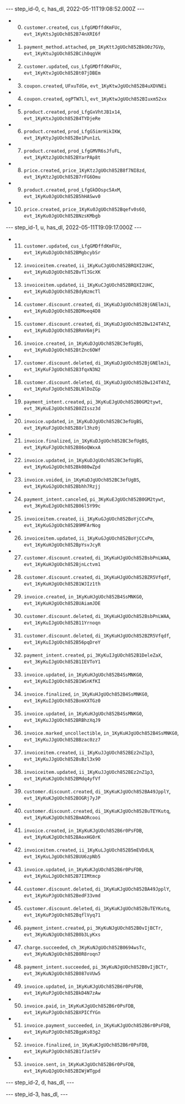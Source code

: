 --- step_id-0, c, has_dl, 2022-05-11T19:08:52.000Z ---
- 0. `customer.created`, `cus_LfgGMDffdKmFUc`, `evt_1KyKtsJgUOch852B74nXRI6f`
- 1. `payment_method.attached`, `pm_1KyKttJgUOch852BkO0z7GVp`, `evt_1KyKtuJgUOch852BCih0qgVH`
- 2. `customer.updated`, `cus_LfgGMDffdKmFUc`, `evt_1KyKtvJgUOch852Bt07jDBEm`
- 3. `coupon.created`, `UFxuTdGe`, `evt_1KyKtwJgUOch852B4uXDVNEi`
- 4. `coupon.created`, `ogPTW7Ll`, `evt_1KyKtwJgUOch852BIuxm52xx`
- 5. `product.created`, `prod_LfgGxVhtJB1x14`, `evt_1KyKtxJgUOch852B4TYDjeRe`
- 6. `product.created`, `prod_LfgG5imrHikIKW`, `evt_1KyKtyJgUOch852Be1Pun1zL`
- 7. `product.created`, `prod_LfgGMVR6sJfuFL`, `evt_1KyKtzJgUOch852BYarPAp8t`
- 8. `price.created`, `price_1KyKtzJgUOch852B8f7NI8zd`, `evt_1KyKtzJgUOch852B7rFG6Omu`
- 9. `product.created`, `prod_LfgGkDOspc5AxM`, `evt_1KyKu0JgUOch852B5hHASwv0`
- 10. `price.created`, `price_1KyKu0JgUOch852Bqefv0s6O`, `evt_1KyKu0JgUOch852BNzsKMbgb`


--- step_id-1, u, has_dl, 2022-05-11T19:09:17.000Z ---
- 11. `customer.updated`, `cus_LfgGMDffdKmFUc`, `evt_1KyKuDJgUOch852BMgbcybSr`
- 12. `invoiceitem.created`, `ii_1KyKuCJgUOch852BRQXI2UHC`, `evt_1KyKuDJgUOch852BvTl3GcXK`
- 13. `invoiceitem.updated`, `ii_1KyKuCJgUOch852BRQXI2UHC`, `evt_1KyKuDJgUOch852BdyNzmcTl`
- 14. `customer.discount.created`, `di_1KyKuDJgUOch852BjGNElmJi`, `evt_1KyKuDJgUOch852BDMoeq4D8`
- 15. `customer.discount.created`, `di_1KyKuDJgUOch852Bw124T4hZ`, `evt_1KyKuDJgUOch852BRmV6mjPi`
- 16. `invoice.created`, `in_1KyKuDJgUOch852BC3efUgBS`, `evt_1KyKuDJgUOch852BtZnc6OWf`
- 17. `customer.discount.deleted`, `di_1KyKuDJgUOch852BjGNElmJi`, `evt_1KyKuFJgUOch852B3fqxN3N2`
- 18. `customer.discount.deleted`, `di_1KyKuDJgUOch852Bw124T4hZ`, `evt_1KyKuFJgUOch852BLNlDoZGp`
- 19. `payment_intent.created`, `pi_3KyKuEJgUOch852B0GM2tywt`, `evt_3KyKuEJgUOch852B0ZIssz3d`
- 20. `invoice.updated`, `in_1KyKuDJgUOch852BC3efUgBS`, `evt_1KyKuFJgUOch852B8rl3hz0j`
- 21. `invoice.finalized`, `in_1KyKuDJgUOch852BC3efUgBS`, `evt_1KyKuFJgUOch852B86oQWxxA`
- 22. `invoice.updated`, `in_1KyKuDJgUOch852BC3efUgBS`, `evt_1KyKuGJgUOch852Bk080wZpd`
- 23. `invoice.voided`, `in_1KyKuDJgUOch852BC3efUgBS`, `evt_1KyKuGJgUOch852Bbhh7Rzjj`
- 24. `payment_intent.canceled`, `pi_3KyKuEJgUOch852B0GM2tywt`, `evt_3KyKuEJgUOch852B06l5Y99c`
- 25. `invoiceitem.created`, `ii_1KyKuGJgUOch852BoYjCCxPm`, `evt_1KyKuGJgUOch852B9MFArNog`
- 26. `invoiceitem.updated`, `ii_1KyKuGJgUOch852BoYjCCxPm`, `evt_1KyKuHJgUOch852BpYsvJcyR`
- 27. `customer.discount.created`, `di_1KyKuHJgUOch852BsbPnLWAA`, `evt_1KyKuHJgUOch852BjnLctvm1`
- 28. `customer.discount.created`, `di_1KyKuHJgUOch852BZR5Vfqdf`, `evt_1KyKuHJgUOch852B1WJIz1th`
- 29. `invoice.created`, `in_1KyKuHJgUOch852B4SsMNKG0`, `evt_1KyKuHJgUOch852BUAiamJDE`
- 30. `customer.discount.deleted`, `di_1KyKuHJgUOch852BsbPnLWAA`, `evt_1KyKuIJgUOch852B11Yrnoqn`
- 31. `customer.discount.deleted`, `di_1KyKuHJgUOch852BZR5Vfqdf`, `evt_1KyKuIJgUOch852B56pqDreY`
- 32. `payment_intent.created`, `pi_3KyKuIJgUOch852B1DeleZaX`, `evt_3KyKuIJgUOch852B1IEVToY1`
- 33. `invoice.updated`, `in_1KyKuHJgUOch852B4SsMNKG0`, `evt_1KyKuIJgUOch852B1WSnKfKI`
- 34. `invoice.finalized`, `in_1KyKuHJgUOch852B4SsMNKG0`, `evt_1KyKuIJgUOch852BomXXTGz0`
- 35. `invoice.updated`, `in_1KyKuHJgUOch852B4SsMNKG0`, `evt_1KyKuJJgUOch852BRBhzXqJ9`
- 36. `invoice.marked_uncollectible`, `in_1KyKuHJgUOch852B4SsMNKG0`, `evt_1KyKuJJgUOch852BBzac0zz7`
- 37. `invoiceitem.created`, `ii_1KyKuJJgUOch852BEz2nZ1p3`, `evt_1KyKuJJgUOch852BsBzl3x9O`
- 38. `invoiceitem.updated`, `ii_1KyKuJJgUOch852BEz2nZ1p3`, `evt_1KyKuKJgUOch852BMdq4yfVf`
- 39. `customer.discount.created`, `di_1KyKuKJgUOch852BA49JpplY`, `evt_1KyKuKJgUOch852BOGRj7yJP`
- 40. `customer.discount.created`, `di_1KyKuKJgUOch852BuTEYKutq`, `evt_1KyKuKJgUOch852BmAORcooi`
- 41. `invoice.created`, `in_1KyKuKJgUOch852B6r0PsFDB`, `evt_1KyKuKJgUOch852BAoxHG0rK`
- 42. `invoiceitem.created`, `ii_1KyKuLJgUOch852B5mEVDdLN`, `evt_1KyKuLJgUOch852BUU6zpNb5`
- 43. `invoice.updated`, `in_1KyKuKJgUOch852B6r0PsFDB`, `evt_1KyKuLJgUOch852B7IIMtmcp`
- 44. `customer.discount.deleted`, `di_1KyKuKJgUOch852BA49JpplY`, `evt_1KyKuPJgUOch852BedF33vmd`
- 45. `customer.discount.deleted`, `di_1KyKuKJgUOch852BuTEYKutq`, `evt_1KyKuPJgUOch852BqflVyq71`
- 46. `payment_intent.created`, `pi_3KyKuNJgUOch852B0vIjBCTr`, `evt_3KyKuNJgUOch852B0b3LyKxs`
- 47. `charge.succeeded`, `ch_3KyKuNJgUOch852B0694wsTc`, `evt_3KyKuNJgUOch852B0R8roqn7`
- 48. `payment_intent.succeeded`, `pi_3KyKuNJgUOch852B0vIjBCTr`, `evt_3KyKuNJgUOch852B087oVUw5`
- 49. `invoice.updated`, `in_1KyKuKJgUOch852B6r0PsFDB`, `evt_1KyKuPJgUOch852BkD4N7zAw`
- 50. `invoice.paid`, `in_1KyKuKJgUOch852B6r0PsFDB`, `evt_1KyKuPJgUOch852BXPICfYGn`
- 51. `invoice.payment_succeeded`, `in_1KyKuKJgUOch852B6r0PsFDB`, `evt_1KyKuPJgUOch852BgpKs03g2`
- 52. `invoice.finalized`, `in_1KyKuKJgUOch852B6r0PsFDB`, `evt_1KyKuPJgUOch852B1fJat5Fv`
- 53. `invoice.sent`, `in_1KyKuKJgUOch852B6r0PsFDB`, `evt_1KyKuQJgUOch852BIWjWTgpd`


--- step_id-2, d, has_dl,  ---



--- step_id-3, has_dl,  ---


